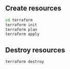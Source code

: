 ## Create resources

```sh
cd terraform
terraform init
terraform plan
terraform apply
```


## Destroy resources

```sh
terraform destroy
```